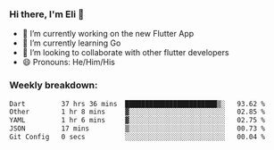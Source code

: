 ### Hi there, I'm Eli 👋
- 🔭 I’m currently working on the new Flutter App
- 🌱 I’m currently learning Go
- 🦄 I’m looking to collaborate with other flutter developers
- 😄 Pronouns: He/Him/His

### Weekly breakdown:
<!--START_SECTION:waka-->

```txt
Dart         37 hrs 36 mins  ███████████████████████▒░   93.62 %
Other        1 hr 8 mins     ▓░░░░░░░░░░░░░░░░░░░░░░░░   02.85 %
YAML         1 hr 6 mins     ▓░░░░░░░░░░░░░░░░░░░░░░░░   02.75 %
JSON         17 mins         ▒░░░░░░░░░░░░░░░░░░░░░░░░   00.73 %
Git Config   0 secs          ░░░░░░░░░░░░░░░░░░░░░░░░░   00.04 %
```

<!--END_SECTION:waka-->
